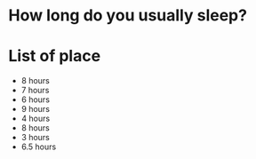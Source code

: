 # How long do you usually sleep?

# List of place
- 8 hours
- 7 hours
- 6 hours
- 9 hours
- 4 hours
- 8 hours
- 3 hours
- 6.5 hours
